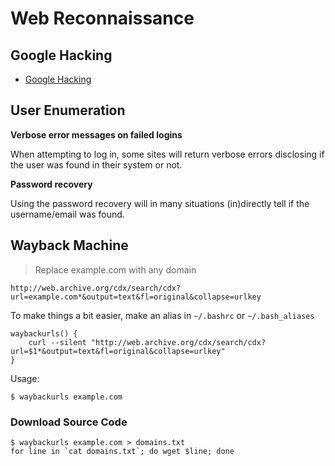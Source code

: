 # Web Reconnaissance

## Google Hacking

  * [Google Hacking](https://github.com/noobh4x/wiki/blob/master/recon/google-hacking.md)

## User Enumeration

**Verbose error messages on failed logins**

When attempting to log in, some sites will return verbose errors disclosing if the user was found in their system or not.

**Password recovery**

Using the password recovery will in many situations (in)directly tell if the username/email was found.

## Wayback Machine

> Replace example.com with any domain

`http://web.archive.org/cdx/search/cdx?url=example.com*&output=text&fl=original&collapse=urlkey`

To make things a bit easier, make an alias in `~/.bashrc` or `~/.bash_aliases`

```
waybackurls() {                                                                 
    curl --silent "http://web.archive.org/cdx/search/cdx?url=$1*&output=text&fl=original&collapse=urlkey"               
}
```

Usage:
```
$ waybackurls example.com
```

### Download Source Code
```
$ waybackurls example.com > domains.txt
for line in `cat domains.txt`; do wget $line; done
```
